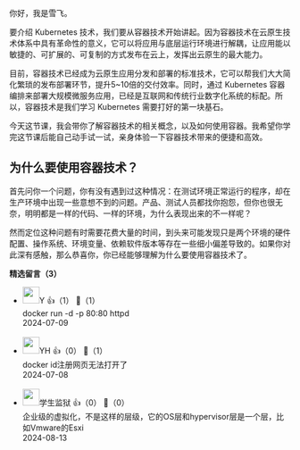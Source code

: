 你好，我是雪飞。

要介绍 Kubernetes 技术，我们要从容器技术开始讲起。因为容器技术在云原生技术体系中具有革命性的意义，它可以将应用与底层运行环境进行解耦，让应用能以敏捷的、可扩展的、可复制的方式发布在云上，发挥出云原生的最大能力。

目前，容器技术已经成为云原生应用分发和部署的标准技术，它可以帮我们大大简化繁琐的发布部署环节，提升5~10倍的交付效率。同时，通过 Kubernetes 容器编排来部署大规模微服务应用，已经是互联网和传统行业数字化系统的标配。所以，容器技术是我们学习 Kubernetes 需要打好的第一块基石。

今天这节课，我会带你了解容器技术的相关概念，以及如何使用容器。我希望你学完这节课后能自己动手试一试，亲身体验一下容器技术带来的便捷和高效。

## **为什么要使用容器技术？**

首先问你一个问题，你有没有遇到过这种情况：在测试环境正常运行的程序，却在生产环境中出现一些意想不到的问题。产品、测试人员都找你抱怨，但你也很无奈，明明都是一样的代码、一样的环境，为什么表现出来的不一样呢？

然而定位这种问题有时需要花费大量的时间，到头来可能发现只是两个环境的硬件配置、操作系统、环境变量、依赖软件版本等存在一些细小偏差导致的。如果你对此深有感触，那么恭喜你，你已经能够理解为什么要使用容器技术了。
<div><strong>精选留言（3）</strong></div><ul>
<li><img src="https://static001.geekbang.org/account/avatar/00/11/ff/28/040f6f01.jpg" width="30px"><span>Y</span> 👍（1） 💬（1）<div>docker run -d -p 80:80 httpd
</div>2024-07-09</li><br/><li><img src="https://static001.geekbang.org/account/avatar/00/28/86/77/e9f69816.jpg" width="30px"><span>YH</span> 👍（0） 💬（1）<div>docker id注册网页无法打开了</div>2024-07-08</li><br/><li><img src="https://thirdwx.qlogo.cn/mmopen/vi_32/AkcVibvqux0qrKFbV7skQvQfHsl96tu9HTSaromQyzf7OOSacoorSDreBNbwOdlBeOrKr3Alc1zle66wKkibrL5g/132" width="30px"><span>学生监狱</span> 👍（0） 💬（0）<div>企业级的虚拟化，不是这样的层级，它的OS层和hypervisor层是一个层，比如Vmware的Esxi</div>2024-08-13</li><br/>
</ul>